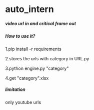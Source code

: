 # auto_intern
##### video url in and critical frame out

##### How to use it?

1.pip install -r requirements

2.stores the urls with category in URL.py

3.python engine.py "category"

4.get "category".xlsx

##### limitation

only youtube urls

